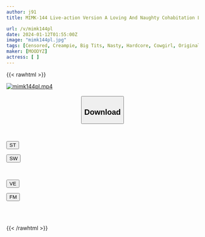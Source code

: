 ```yaml
---
author: j91
title: MIMK-144 Live-action Version A Loving And Naughty Cohabitation Life With Natsumi, The Neighbor You Admire Original Work, Nanoha Jam Sales Of Over 50,000 Copies

url: /v/mimk144pl
date: 2024-01-12T01:55:00Z
image: "mimk144pl.jpg"
tags: [Censored, Creampie, Big Tits, Nasty, Hardcore, Cowgirl, Original Collaboration	]
maker: [MOODYZ]
actress: [ ]
---
```



{{< rawhtml >}}

<div class="video" data-videoid="YLxyqmL1LKcv4B4">
    <a href="javascript:;">
        <img src="/v/mimk144pl/mimk144pl.jpg" width="WIDTH" height="HEIGHT" alt="mimk144pl.mp4" loading="lazy">
    </a>
</div>

<script type="text/javascript" src="https://j91.asia/asset/on-demand-st.js"></script>

<br>
  <link rel="stylesheet" href="https://j91.asia/asset/bs5.css">
  
  <center>
  <button class="btn btn-primary" type="button" data-bs-toggle="collapse" data-bs-target=".multi-collapse" aria-expanded="false" aria-controls="multiCollapseExample1 multiCollapseExample2"><h2>Download</h2></button></center>
</p>
<div class="row">
  <div class="col">
    <div class="collapse multi-collapse" id="multiCollapseExample1">
      <div class="card card-body">
	      	      <br>
<div class="buttons">  
<p><a href="https://streamtape.to/v/YLxyqmL1LKcv4B4" target="_blank"><button class="btn-hover color-3"><i class="fa fa-download"></i> ST</button></a></p>
<p><a href="https://flaswish.com/ftd0nw28cweh" target="_blank"><button class="btn-hover color-2"><i class="fa fa-download"></i> SW</button></a></p></div>
    </div>
  </div>
</div>
  <div class="col">
    <div class="collapse multi-collapse" id="multiCollapseExample2">
      <div class="card card-body">
	      <br>
<div class="buttons">
<p><a href="javascript:;" target="_blank"><button class="btn-hover color-9"><i class="fa fa-download"></i> VE</button></a></p>
<p><a href="javascript:;" target="_blank"><button class="btn-hover color-8"><i class="fa fa-download"></i> FM</button></a></p></div>
<br><br>
      </div>
    </div>
  </div>
</div>

{{< /rawhtml >}}